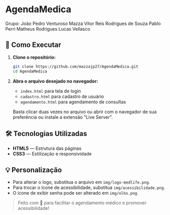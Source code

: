# AgendaMedica
Grupo:
João Pedro Venturoso Mazza
Vitor Reis Rodrigues de Souza
Pablo Perri
Matheus Rodrigues
Lucas Vellasco
## 🚀 Como Executar

1. **Clone o repositório:**
   ```bash
   git clone https://github.com/mazzajp27/AgendaMedica.git
   cd AgendaMedica
   ```

2. **Abra o arquivo desejado no navegador:**
   - `index.html` para tela de login
   - `cadastro.html` para cadastro de usuário
   - `agendamento.html` para agendamento de consultas

   Basta clicar duas vezes no arquivo ou abrir com o navegador de sua preferência ou instale a extensão "Live Server".

## 🛠️ Tecnologias Utilizadas

- **HTML5** — Estrutura das páginas
- **CSS3** — Estilização e responsividade

## 💡 Personalização

- Para alterar o logo, substitua o arquivo em `img/logo-medlife.png`.
- Para trocar o ícone de acessibilidade, substitua `img/acessibilidade.png`.
- O ícone de exibir senha pode ser alterado em `img/olho.png`.





> Feito com 💜 para facilitar o agendamento médico e promover acessibilidade!